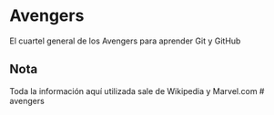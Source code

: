 # Avengers

El cuartel general de los Avengers para aprender Git y GitHub

## Nota

Toda la información aquí utilizada sale de Wikipedia y Marvel.com
#   a v e n g e r s  
 